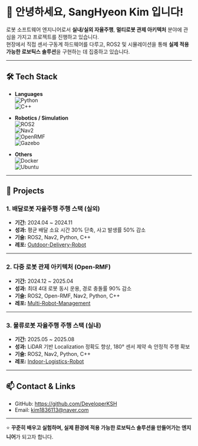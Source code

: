 # 👋 안녕하세요, SangHyeon Kim 입니다!

로봇 소프트웨어 엔지니어로서 **실내/실외 자율주행**, **멀티로봇 관제 아키텍처** 분야에 관심을 가지고 프로젝트를 진행하고 있습니다.  
현장에서 직접 센서·구동계 하드웨어를 다루고, ROS2 및 시뮬레이션을 통해 **실제 적용 가능한 로보틱스 솔루션**을 구현하는 데 집중하고 있습니다.  

---

## 🛠 Tech Stack

- **Languages**  
  ![Python](https://img.shields.io/badge/Python-3776AB?style=flat&logo=python&logoColor=white)  
  ![C++](https://img.shields.io/badge/C++-00599C?style=flat&logo=c%2B%2B&logoColor=white)

- **Robotics / Simulation**  
  ![ROS2](https://img.shields.io/badge/ROS2-Foxglove?style=flat&logo=ros&logoColor=white)  
  ![Nav2](https://img.shields.io/badge/Nav2-00BFFF?style=flat)  
  ![OpenRMF](https://img.shields.io/badge/Open--RMF-22314E?style=flat)  
  ![Gazebo](https://img.shields.io/badge/Gazebo-orange?style=flat)

- **Others**  
  ![Docker](https://img.shields.io/badge/Docker-2496ED?style=flat&logo=docker&logoColor=white)  
  ![Ubuntu](https://img.shields.io/badge/Ubuntu-E95420?style=flat&logo=ubuntu&logoColor=white)  

---

## 🚀 Projects

### 1. 배달로봇 자율주행 주행 스택 (실외)
- **기간:** 2024.04 ~ 2024.11  
- **성과:** 평균 배달 소요 시간 30% 단축, 사고 발생률 50% 감소  
- **기술:** ROS2, Nav2, Python, C++  
- **레포:** [Outdoor-Delivery-Robot](https://github.com/username/Outdoor-Delivery-Robot)

---

### 2. 다중 로봇 관제 아키텍처 (Open-RMF)
- **기간:** 2024.12 ~ 2025.04  
- **성과:** 최대 4대 로봇 동시 운용, 경로 충돌률 90% 감소  
- **기술:** ROS2, Open-RMF, Nav2, Python, C++  
- **레포:** [Multi-Robot-Management](https://github.com/username/Multi-Robot-Management)

---

### 3. 물류로봇 자율주행 주행 스택 (실내)
- **기간:** 2025.05 ~ 2025.08  
- **성과:** LiDAR 기반 Localization 정확도 향상, 180° 센서 제약 속 안정적 주행 확보  
- **기술:** ROS2, Nav2, Python, C++  
- **레포:** [Indoor-Logistics-Robot](https://github.com/username/Indoor-Logistics-Robot)

---

## 📫 Contact & Links

- GitHub: https://github.com/DeveloperKSH
- Email: kim1836113@naver.com

---

⭐️ **꾸준히 배우고 실험하며, 실제 환경에 적용 가능한 로보틱스 솔루션을 만들어가는 엔지니어**가 되고자 합니다.
